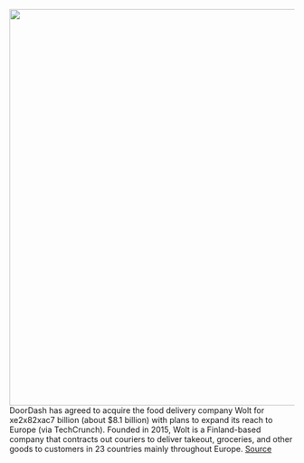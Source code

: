 <img src='https://cdn.vox-cdn.com/thumbor/dvrsZ3k8ViA_yD0ia2sLpYZPynY=/0x0:2040x1360/1200x800/filters:focal(857x517:1183x843)/cdn.vox-cdn.com/uploads/chorus_image/image/70123041/acastro_190724_1777_doordash_0002.0.0.jpg' width='700px' /><br/>
DoorDash has agreed to acquire the food delivery company Wolt for xe2x82xac7 billion (about $8.1 billion) with plans to expand its reach to Europe (via TechCrunch). Founded in 2015, Wolt is a Finland-based company that contracts out couriers to deliver takeout, groceries, and other goods to customers in 23 countries mainly throughout Europe.
<a href='https://www.theverge.com/2021/11/10/22774485/doordash-acquires-wolt-stock-europe-international'> Source <a/>